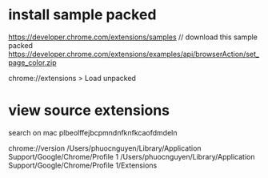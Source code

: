 # install sample packed
https://developer.chrome.com/extensions/samples
// download this sample packed
https://developer.chrome.com/extensions/examples/api/browserAction/set_page_color.zip

chrome://extensions > Load unpacked

# view source extensions 
search on mac 
plbeolffejbcpmndnfknfkcaofdmdeln

chrome://version
/Users/phuocnguyen/Library/Application Support/Google/Chrome/Profile 1
/Users/phuocnguyen/Library/Application Support/Google/Chrome/Profile 1/Extensions